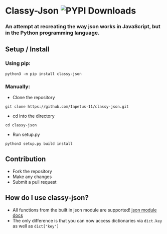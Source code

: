 # Classy-Json ![PYPI Downloads](https://img.shields.io/pypi/dw/classy-json?color=64b594)
### An attempt at recreating the way json works in JavaScript, but in the Python programming language.

## Setup / Install
### Using pip:
```
python3 -m pip install classy-json
```
### Manually:
* Clone the repository
```
git clone https://github.com/Iapetus-11/classy-json.git
```
* cd into the directory
```
cd classy-json
```
* Run setup.py
```
python3 setup.py build install
```

## Contribution
* Fork the repository
* Make any changes
* Submit a pull request

## How do I use classy-json?
* All functions from the built in json module are supported! [json module docs](https://docs.python.org/3/library/json.html)
* The only difference is that you can now access dictionaries via `dict.key` as well as `dict['key']`
